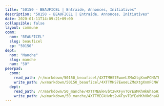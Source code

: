 ```yaml
---
title: "50150 - BEAUFICEL | Entraide, Annonces, Initiatives"
description: "50150 - BEAUFICEL | Entraide, Annonces, Initiatives"
date: 2020-01-11T14:09:21+09:00
collapsible: false
layout: commune
comm:
  nom: "BEAUFICEL"
  slug: beauficel
  cp: "50150"
dept:
  nom: "Manche"
  slug: manche
  num: "50"
peerpad:
  comm:
    read_path: /r/markdown/50150_beauficel/4XTTMHS7EwoeLZMoXtgXnmFCNATUsGrnH6v2ZzJvuMhrsqfon
    write_path: /w/markdown/50150_beauficel/4XTTMHS7EwoeLZMoXtgXnmFCNATUsGrnH6v2ZzJvuMhrsqfon-K3TgTqD5XGmvpxy3LREe8viywdrN14GZHUi9XbFTum8ey3j4rgghXjyVX7asWN2jh7JhtUs6qdG6WUAZey2E5uzJXQq69pwDzAFmEWhaDJtBqoVT6Vt34SKWVHMjdU6RTDj3zeCx
  dept:
    read_path: /r/markdown/50_manche/4XTTMEGkHvbt2wXFyvTQYEaMKhHk6haGH1SzsRNevKgBDTuXr
    write_path: /w/markdown/50_manche/4XTTMEGkHvbt2wXFyvTQYEaMKhHk6haGH1SzsRNevKgBDTuXr-K3TgUSx1rwmRRLqHcTLLdo4dVfTRKvf94KKagmUFPevWSp2f9nuc6fJF25TtLArzK8teuQ5TvuAMqW38N2MYgT18hBoXtjmKX9WuSn2vkujmSJPp3gF4gsuMmfEM8Th4Ap94heFE
---
```


